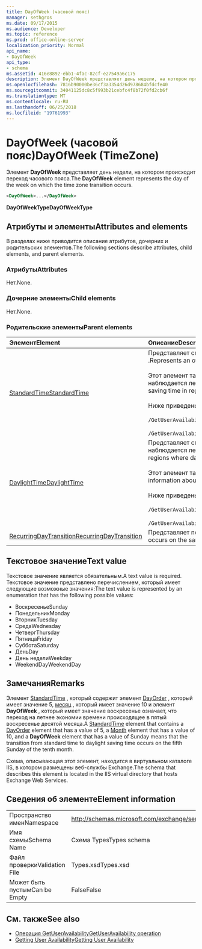 ```yaml
---
title: DayOfWeek (часовой пояс)
manager: sethgros
ms.date: 09/17/2015
ms.audience: Developer
ms.topic: reference
ms.prod: office-online-server
localization_priority: Normal
api_name:
- DayOfWeek
api_type:
- schema
ms.assetid: 416e8892-ebb1-4fac-82cf-e27549a6c175
description: Элемент DayOfWeek представляет день недели, на котором происходит переход часового пояса.
ms.openlocfilehash: 7816b90000be36cf3a3354d26d978684bfdcfe40
ms.sourcegitcommit: 34041125dc8c5f993b21cebfc4f8b72f0fd2cb6f
ms.translationtype: MT
ms.contentlocale: ru-RU
ms.lasthandoff: 06/25/2018
ms.locfileid: "19761993"
---
```

# <a name="dayofweek-timezone"></a><span data-ttu-id="82f5f-103">DayOfWeek (часовой пояс)</span><span class="sxs-lookup"><span data-stu-id="82f5f-103">DayOfWeek (TimeZone)</span></span>

<span data-ttu-id="82f5f-104">Элемент **DayOfWeek** представляет день недели, на котором происходит переход часового пояса.</span><span class="sxs-lookup"><span data-stu-id="82f5f-104">The **DayOfWeek** element represents the day of the week on which the time zone transition occurs.</span></span> 
  
```xml
<DayOfWeek>...</DayOfWeek>
```

<span data-ttu-id="82f5f-105">**DayOfWeekType**</span><span class="sxs-lookup"><span data-stu-id="82f5f-105">**DayOfWeekType**</span></span>

## <a name="attributes-and-elements"></a><span data-ttu-id="82f5f-106">Атрибуты и элементы</span><span class="sxs-lookup"><span data-stu-id="82f5f-106">Attributes and elements</span></span>

<span data-ttu-id="82f5f-107">В разделах ниже приводится описание атрибутов, дочерних и родительских элементов.</span><span class="sxs-lookup"><span data-stu-id="82f5f-107">The following sections describe attributes, child elements, and parent elements.</span></span>
  
### <a name="attributes"></a><span data-ttu-id="82f5f-108">Атрибуты</span><span class="sxs-lookup"><span data-stu-id="82f5f-108">Attributes</span></span>

<span data-ttu-id="82f5f-109">Нет.</span><span class="sxs-lookup"><span data-stu-id="82f5f-109">None.</span></span>
  
### <a name="child-elements"></a><span data-ttu-id="82f5f-110">Дочерние элементы</span><span class="sxs-lookup"><span data-stu-id="82f5f-110">Child elements</span></span>

<span data-ttu-id="82f5f-111">Нет.</span><span class="sxs-lookup"><span data-stu-id="82f5f-111">None.</span></span>
  
### <a name="parent-elements"></a><span data-ttu-id="82f5f-112">Родительские элементы</span><span class="sxs-lookup"><span data-stu-id="82f5f-112">Parent elements</span></span>

|<span data-ttu-id="82f5f-113">**Элемент**</span><span class="sxs-lookup"><span data-stu-id="82f5f-113">**Element**</span></span>|<span data-ttu-id="82f5f-114">**Описание**</span><span class="sxs-lookup"><span data-stu-id="82f5f-114">**Description**</span></span>|
|:-----|:-----|
|[<span data-ttu-id="82f5f-115">StandardTime</span><span class="sxs-lookup"><span data-stu-id="82f5f-115">StandardTime</span></span>](standardtime.md) <br/> | <span data-ttu-id="82f5f-116">Представляет смещение от времени относительно времени в формате UTC представленный элемент [Bias (UTC)](bias-utc.md) .</span><span class="sxs-lookup"><span data-stu-id="82f5f-116">Represents an offset from the time relative to Coordinated Universal Time (UTC) represented by the [Bias (UTC)](bias-utc.md) element.</span></span><br/><br/><span data-ttu-id="82f5f-117">Этот элемент также содержит сведения о переходе стандартного времени на летнее время в областях, где наблюдается летнего времени.</span><span class="sxs-lookup"><span data-stu-id="82f5f-117">This element also contains information about the transition to standard time from daylight saving time in regions where daylight saving time is observed.</span></span><br/><br/><span data-ttu-id="82f5f-118">Ниже приведены выражения XPath для этого элемента.</span><span class="sxs-lookup"><span data-stu-id="82f5f-118">The following are the XPath expressions to this element:</span></span><br/><br/>`/GetUserAvailabilityResponse/FreeBusyResponseArray/FreeBusyResponse/FreeBusyView/WorkingHours/TimeZone/StandardTime`<br/><br/>`/GetUserAvailabilityRequest/TimeZone/StandardTime` <br/> |
|[<span data-ttu-id="82f5f-119">DaylightTime</span><span class="sxs-lookup"><span data-stu-id="82f5f-119">DaylightTime</span></span>](daylighttime.md) <br/> | <span data-ttu-id="82f5f-120">Представляет смещение от времени относительно UTC, представленный элемент [Bias (UTC)](bias-utc.md) в области, где наблюдается летнего времени.</span><span class="sxs-lookup"><span data-stu-id="82f5f-120">Represents an offset from the time relative to UTC represented by the [Bias (UTC)](bias-utc.md) element in regions where daylight saving time is observed.</span></span><br/><br/><span data-ttu-id="82f5f-121">Этот элемент также содержит сведения о когда происходит переход на летнее время.</span><span class="sxs-lookup"><span data-stu-id="82f5f-121">This element also contains information about when the transition to daylight saving time from standard time occurs.</span></span><br/><br/><span data-ttu-id="82f5f-122">Ниже приведены выражения XPath для этого элемента.</span><span class="sxs-lookup"><span data-stu-id="82f5f-122">The following are the XPath expressions to this element:</span></span><br/><br/>`/GetUserAvailabilityResponse/FreeBusyResponseArray/FreeBusyResponse/FreeBusyView/WorkingHours/TimeZone/DaylightTime`<br/><br/>`/GetUserAvailabilityRequest/TimeZone/DaylightTime` <br/> |
|[<span data-ttu-id="82f5f-123">RecurringDayTransition</span><span class="sxs-lookup"><span data-stu-id="82f5f-123">RecurringDayTransition</span></span>](recurringdaytransition.md) <br/> |<span data-ttu-id="82f5f-124">Представляет переход часового пояса, что происходит в тот же день каждый год.</span><span class="sxs-lookup"><span data-stu-id="82f5f-124">Represents a time zone transition that occurs on the same day each year.</span></span>  <br/> |
   
## <a name="text-value"></a><span data-ttu-id="82f5f-125">Текстовое значение</span><span class="sxs-lookup"><span data-stu-id="82f5f-125">Text value</span></span>

<span data-ttu-id="82f5f-126">Текстовое значение является обязательным.</span><span class="sxs-lookup"><span data-stu-id="82f5f-126">A text value is required.</span></span> <span data-ttu-id="82f5f-127">Текстовое значение представлено перечислением, который имеет следующие возможные значения:</span><span class="sxs-lookup"><span data-stu-id="82f5f-127">The text value is represented by an enumeration that has the following possible values:</span></span>
  
- <span data-ttu-id="82f5f-128">Воскресенье</span><span class="sxs-lookup"><span data-stu-id="82f5f-128">Sunday</span></span>    
- <span data-ttu-id="82f5f-129">Понедельник</span><span class="sxs-lookup"><span data-stu-id="82f5f-129">Monday</span></span>    
- <span data-ttu-id="82f5f-130">Вторник</span><span class="sxs-lookup"><span data-stu-id="82f5f-130">Tuesday</span></span>    
- <span data-ttu-id="82f5f-131">Среда</span><span class="sxs-lookup"><span data-stu-id="82f5f-131">Wednesday</span></span>    
- <span data-ttu-id="82f5f-132">Четверг</span><span class="sxs-lookup"><span data-stu-id="82f5f-132">Thursday</span></span>    
- <span data-ttu-id="82f5f-133">Пятница</span><span class="sxs-lookup"><span data-stu-id="82f5f-133">Friday</span></span>    
- <span data-ttu-id="82f5f-134">Суббота</span><span class="sxs-lookup"><span data-stu-id="82f5f-134">Saturday</span></span>    
- <span data-ttu-id="82f5f-135">День</span><span class="sxs-lookup"><span data-stu-id="82f5f-135">Day</span></span>    
- <span data-ttu-id="82f5f-136">День недели</span><span class="sxs-lookup"><span data-stu-id="82f5f-136">Weekday</span></span>   
- <span data-ttu-id="82f5f-137">WeekendDay</span><span class="sxs-lookup"><span data-stu-id="82f5f-137">WeekendDay</span></span>
    
## <a name="remarks"></a><span data-ttu-id="82f5f-138">Замечания</span><span class="sxs-lookup"><span data-stu-id="82f5f-138">Remarks</span></span>

<span data-ttu-id="82f5f-139">Элемент [StandardTime](standardtime.md) , который содержит элемент [DayOrder](dayorder.md) , который имеет значение 5, [месяц](month.md) , который имеет значение 10 и элемент **DayOfWeek** , который имеет значение воскресенье означает, что переход на летнее экономии времени происходящее в пятый воскресенье десятой месяца.</span><span class="sxs-lookup"><span data-stu-id="82f5f-139">A [StandardTime](standardtime.md) element that contains a [DayOrder](dayorder.md) element that has a value of 5, a [Month](month.md) element that has a value of 10, and a **DayOfWeek** element that has a value of Sunday means that the transition from standard time to daylight saving time occurs on the fifth Sunday of the tenth month.</span></span> 
  
<span data-ttu-id="82f5f-140">Схема, описывающая этот элемент, находится в виртуальном каталоге IIS, в котором размещены веб-службы Exchange.</span><span class="sxs-lookup"><span data-stu-id="82f5f-140">The schema that describes this element is located in the IIS virtual directory that hosts Exchange Web Services.</span></span>
  
## <a name="element-information"></a><span data-ttu-id="82f5f-141">Сведения об элементе</span><span class="sxs-lookup"><span data-stu-id="82f5f-141">Element information</span></span>

|||
|:-----|:-----|
|<span data-ttu-id="82f5f-142">Пространство имен</span><span class="sxs-lookup"><span data-stu-id="82f5f-142">Namespace</span></span>  <br/> |http://schemas.microsoft.com/exchange/services/2006/types  <br/> |
|<span data-ttu-id="82f5f-143">Имя схемы</span><span class="sxs-lookup"><span data-stu-id="82f5f-143">Schema Name</span></span>  <br/> |<span data-ttu-id="82f5f-144">Схема Types</span><span class="sxs-lookup"><span data-stu-id="82f5f-144">Types schema</span></span>  <br/> |
|<span data-ttu-id="82f5f-145">Файл проверки</span><span class="sxs-lookup"><span data-stu-id="82f5f-145">Validation File</span></span>  <br/> |<span data-ttu-id="82f5f-146">Types.xsd</span><span class="sxs-lookup"><span data-stu-id="82f5f-146">Types.xsd</span></span>  <br/> |
|<span data-ttu-id="82f5f-147">Может быть пустым</span><span class="sxs-lookup"><span data-stu-id="82f5f-147">Can be Empty</span></span>  <br/> |<span data-ttu-id="82f5f-148">False</span><span class="sxs-lookup"><span data-stu-id="82f5f-148">False</span></span>  <br/> |
   
## <a name="see-also"></a><span data-ttu-id="82f5f-149">См. также</span><span class="sxs-lookup"><span data-stu-id="82f5f-149">See also</span></span>

- [<span data-ttu-id="82f5f-150">Операция GetUserAvailability</span><span class="sxs-lookup"><span data-stu-id="82f5f-150">GetUserAvailability operation</span></span>](getuseravailability-operation.md)
- [<span data-ttu-id="82f5f-151">Getting User Availability</span><span class="sxs-lookup"><span data-stu-id="82f5f-151">Getting User Availability</span></span>](http://msdn.microsoft.com/library/d4133fcb-9b0f-4e6b-aadf-a389da83516a%28Office.15%29.aspx)

